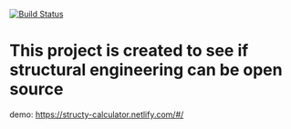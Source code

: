 [![Build Status](https://travis-ci.org/Paryz/rc-calculator.svg?branch=master)](https://travis-ci.org/Paryz/rc-calculator)
# This project is created to see if structural engineering can be open source

demo: https://structy-calculator.netlify.com/#/
